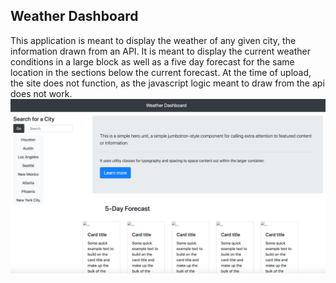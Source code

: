 ## Weather Dashboard ##

This application is meant to display the weather of any given city, the information drawn from an API. It is meant to display the current weather conditions in a large block as well as a five day forecast for the same location in the sections below the current forecast. At the time of upload, the site does not function, as the javascript logic meant to draw from the api does not work. 
![](deployedapp.png)
